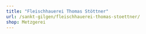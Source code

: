 ```yaml
---
title: "Fleischhauerei Thomas Stöttner"
url: /sankt-gilgen/fleischhauerei-thomas-stoettner/
shop: Metzgerei
---
```

